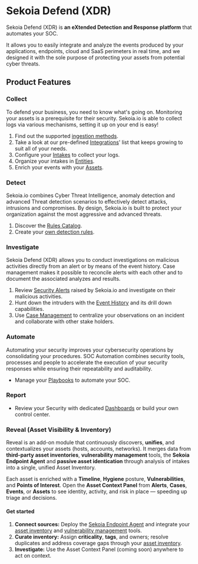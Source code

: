 # Sekoia Defend (XDR)

Sekoia Defend (XDR) is **an eXtended Detection and Response platform** that automates your SOC.

It allows you to easily integrate and analyze the events produced by your applications, endpoints, cloud and SaaS perimeters in real time, and we designed it with the sole purpose of protecting your assets from potential cyber threats.

## Product Features

### Collect

To defend your business, you need to know what's going on. Monitoring your assets is a prerequisite for their security.
Sekoia.io is able to collect logs via various mechanisms, setting it up on your end is easy!

1. Find out the supported [ingestion methods](/integration/ingestion_methods/index.md).
2. Take a look at our pre-defined [Integrations](/integration/categories/index.md)' list that keeps growing to suit all of your needs.
3. Configure your [Intakes](features/collect/intakes.md) to collect your logs.
4. Organize your intakes in [Entities](features/collect/entities.md).
5. Enrich your events with your [Assets](features/collect/assets.md).

### Detect

Sekoia.io combines Cyber Threat Intelligence, anomaly detection and advanced Threat detection scenarios to effectively detect attacks, intrusions and compromises. By design, Sekoia.io is built to protect your organization against the most aggressive and advanced threats.

1. Discover the [Rules Catalog](features/detect/rules_catalog.md).
2. Create your [own detection rules](features/detect/sigma.md).

### Investigate

Sekoia Defend (XDR) allows you to conduct investigations on malicious activities directly from an alert or by means of the event history.
Case management makes it possible to reconcile alerts with each other and to document the associated analyzes and results.

1. Review [Security Alerts](features/investigate/alerts.md) raised by Sekoia.io and investigate on their malicious activities.
2. Hunt down the intruders with the [Event History](features/investigate/events.md) and its drill down capabilities.
3. Use [Case Management](features/investigate/cases.md) to centralize your observations on an incident and collaborate with other stake holders.

### Automate

Automating your security improves your cybersecurity operations by consolidating your procedures. SOC Automation combines security tools, processes and people to accelerate the execution of your security responses while ensuring their repeatability and auditability.

- Manage your [Playbooks](features/automate/index.md) to automate your SOC.

### Report

- Review your Security with dedicated [Dashboards](features/report/dashboards.md) or build your own control center.

### Reveal (Asset Visibility & Inventory)

Reveal is an add-on module that continuously discovers, **unifies**, and contextualizes your assets (hosts, accounts, networks). It merges data from **third-party asset inventories**, **vulnerability management** tools, the **Sekoia Endpoint Agent** and **passive asset identication** through analysis of intakes into a single, unified Asset Inventory.  

Each asset is enriched with a **Timeline**, **Hygiene** posture, **Vulnerabilities**, and **Points of Interest**. Open the **Asset Context Panel** from **Alerts**, **Cases**, **Events**, or **Assets** to see identity, activity, and risk in place — speeding up triage and decisions.  

#### Get started
1. **Connect sources:** Deploy the [Sekoia Endpoint Agent](https://docs.sekoia.io/integration/categories/endpoint/sekoiaio/#enabling-host-hygiene-collection) and integrate your [asset inventory](https://docs.sekoia.io/xdr/features/collect/integrations_hub/) and [vulnerability management](https://docs.sekoia.io/xdr/features/collect/integrations_hub/) tools.  
2. **Curate inventory:** Assign **criticality**, **tags**, and owners; resolve duplicates and address coverage gaps through your [asset inventory](https://docs.sekoia.io/xdr/features/collect/assets/#your-asset-inventory).  
3. **Investigate:** Use the Asset Context Panel (coming soon) anywhere to act on context.
